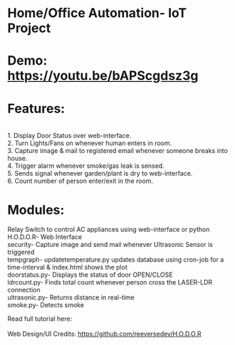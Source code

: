 # Home/Office Automation- IoT Project
# Demo: https://youtu.be/bAPScgdsz3g
# Features:
</br>
1. Display Door Status over web-interface.</br>
2. Turn Lights/Fans on whenever human enters in room.</br>
3. Capture image & mail to registered email whenever someone breaks into house.</br>
4. Trigger alarm whenever smoke/gas leak is sensed.</br>
5. Sends signal whenever garden/plant is dry to web-interface.</br>
6. Count number of person enter/exit in the room.

# Modules: </br>
Relay Switch to control AC appliances using web-interface or python</br>
H.O.D.O.R- Web Interface</br>
security- Capture image and send mail whenever Ultrasonic Sensor is triggered</br>
tempgraph- updatetemperature.py updates database using cron-job for a time-interval & index.html shows the plot</br>
doorstatus.py- Displays the status of door OPEN/CLOSE</br>
ldrcount.py- Finds total count whenever person cross the LASER-LDR connection</br>
ultrasonic.py- Returns distance in real-time</br>
smoke.py- Detects smoke</br>

Read full tutorial here:
</br></br>
Web Design/UI Credits: https://github.com/reeversedev/H.O.D.O.R

